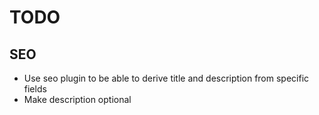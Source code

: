 # TODO

## SEO

- Use seo plugin to be able to derive title and description from specific fields
- Make description optional
